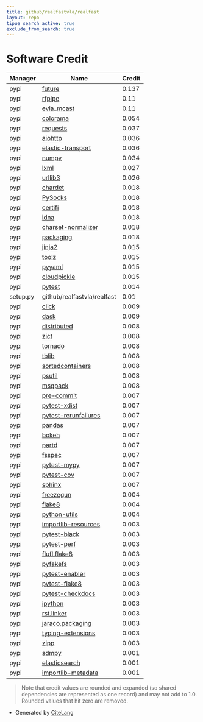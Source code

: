 ```yaml
---
title: github/realfastvla/realfast
layout: repo
tipue_search_active: true
exclude_from_search: true
---
```

# Software Credit

|Manager|Name|Credit|
|-------|----|------|
|pypi|[future](https://python-future.org)|0.137|
|pypi|[rfpipe](http://github.com/realfastvla/rfpipe)|0.11|
|pypi|[evla_mcast](https://github.com/demorest/evla_mcast/)|0.11|
|pypi|[colorama](https://github.com/tartley/colorama)|0.054|
|pypi|[requests](https://requests.readthedocs.io)|0.037|
|pypi|[aiohttp](https://pypi.org/project/aiohttp)|0.036|
|pypi|[elastic-transport](https://pypi.org/project/elastic-transport)|0.036|
|pypi|[numpy](https://www.numpy.org)|0.034|
|pypi|[lxml](https://lxml.de/)|0.027|
|pypi|[urllib3](https://pypi.org/project/urllib3)|0.026|
|pypi|[chardet](https://pypi.org/project/chardet)|0.018|
|pypi|[PySocks](https://pypi.org/project/PySocks)|0.018|
|pypi|[certifi](https://pypi.org/project/certifi)|0.018|
|pypi|[idna](https://pypi.org/project/idna)|0.018|
|pypi|[charset-normalizer](https://pypi.org/project/charset-normalizer)|0.018|
|pypi|[packaging](https://pypi.org/project/packaging)|0.018|
|pypi|[jinja2](https://pypi.org/project/jinja2)|0.015|
|pypi|[toolz](https://pypi.org/project/toolz)|0.015|
|pypi|[pyyaml](https://pypi.org/project/pyyaml)|0.015|
|pypi|[cloudpickle](https://pypi.org/project/cloudpickle)|0.015|
|pypi|[pytest](https://pypi.org/project/pytest)|0.014|
|setup.py|github/realfastvla/realfast|0.01|
|pypi|[click](https://palletsprojects.com/p/click/)|0.009|
|pypi|[dask](https://github.com/dask/dask/)|0.009|
|pypi|[distributed](https://distributed.dask.org)|0.008|
|pypi|[zict](https://pypi.org/project/zict)|0.008|
|pypi|[tornado](https://pypi.org/project/tornado)|0.008|
|pypi|[tblib](https://pypi.org/project/tblib)|0.008|
|pypi|[sortedcontainers](https://pypi.org/project/sortedcontainers)|0.008|
|pypi|[psutil](https://pypi.org/project/psutil)|0.008|
|pypi|[msgpack](https://pypi.org/project/msgpack)|0.008|
|pypi|[pre-commit](https://github.com/pre-commit/pre-commit)|0.007|
|pypi|[pytest-xdist](https://pypi.org/project/pytest-xdist)|0.007|
|pypi|[pytest-rerunfailures](https://pypi.org/project/pytest-rerunfailures)|0.007|
|pypi|[pandas](https://pypi.org/project/pandas)|0.007|
|pypi|[bokeh](https://pypi.org/project/bokeh)|0.007|
|pypi|[partd](https://pypi.org/project/partd)|0.007|
|pypi|[fsspec](https://pypi.org/project/fsspec)|0.007|
|pypi|[pytest-mypy](https://pypi.org/project/pytest-mypy)|0.007|
|pypi|[pytest-cov](https://pypi.org/project/pytest-cov)|0.007|
|pypi|[sphinx](https://pypi.org/project/sphinx)|0.007|
|pypi|[freezegun](https://pypi.org/project/freezegun)|0.004|
|pypi|[flake8](https://pypi.org/project/flake8)|0.004|
|pypi|[python-utils](https://pypi.org/project/python-utils)|0.004|
|pypi|[importlib-resources](https://pypi.org/project/importlib-resources)|0.003|
|pypi|[pytest-black](https://pypi.org/project/pytest-black)|0.003|
|pypi|[pytest-perf](https://pypi.org/project/pytest-perf)|0.003|
|pypi|[flufl.flake8](https://pypi.org/project/flufl.flake8)|0.003|
|pypi|[pyfakefs](https://pypi.org/project/pyfakefs)|0.003|
|pypi|[pytest-enabler](https://pypi.org/project/pytest-enabler)|0.003|
|pypi|[pytest-flake8](https://pypi.org/project/pytest-flake8)|0.003|
|pypi|[pytest-checkdocs](https://pypi.org/project/pytest-checkdocs)|0.003|
|pypi|[ipython](https://pypi.org/project/ipython)|0.003|
|pypi|[rst.linker](https://pypi.org/project/rst.linker)|0.003|
|pypi|[jaraco.packaging](https://pypi.org/project/jaraco.packaging)|0.003|
|pypi|[typing-extensions](https://pypi.org/project/typing-extensions)|0.003|
|pypi|[zipp](https://pypi.org/project/zipp)|0.003|
|pypi|[sdmpy](http://github.com/demorest/sdmpy)|0.001|
|pypi|[elasticsearch](https://github.com/elastic/elasticsearch-py)|0.001|
|pypi|[importlib-metadata](https://github.com/python/importlib_metadata)|0.001|


> Note that credit values are rounded and expanded (so shared dependencies are represented as one record) and may not add to 1.0. Rounded values that hit zero are removed.


- Generated by [CiteLang](https://github.com/vsoch/citelang)
